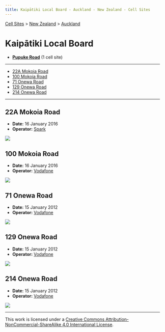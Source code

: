 ```yaml
---
title: Kaipātiki Local Board - Auckland - New Zealand - Cell Sites
---
```


[Cell Sites](../../../) > [New Zealand](../../) > [Auckland](../)

# Kaipātiki Local Board

* **[Pupuke Road](pupuke-road)** (1 cell site)

---

* [22A Mokoia Road](#22a-mokoia-road)
* [100 Mokoia Road](#100-mokoia-road)
* [71 Onewa Road](#71-onewa-road)
* [129 Onewa Road](#129-onewa-road)
* [214 Onewa Road](#214-onewa-road)

---

## 22A Mokoia Road

* **Date:** 16 January 2016
* **Operator:** [Spark]

![](https://f001.backblazeb2.com/file/CellSites/NZ/AUK/Kaip%C4%81tiki/20160116-172205.jpg)

## 100 Mokoia Road

* **Date:** 16 January 2016
* **Operator:** [Vodafone]

![](https://f001.backblazeb2.com/file/CellSites/NZ/AUK/Kaip%C4%81tiki/20160116-172426.jpg)

## 71 Onewa Road

* **Date:** 15 January 2012
* **Operator:** [Vodafone]

![](https://f001.backblazeb2.com/file/CellSites/NZ/AUK/Kaip%C4%81tiki/20120115-211348.jpg)

## 129 Onewa Road

* **Date:** 15 January 2012
* **Operator:** [Vodafone]

![](https://f001.backblazeb2.com/file/CellSites/NZ/AUK/Kaip%C4%81tiki/20120115-210648.jpg)

## 214 Onewa Road

* **Date:** 15 January 2012
* **Operator:** [Vodafone]

![](https://f001.backblazeb2.com/file/CellSites/NZ/AUK/Kaip%C4%81tiki/20120115-205619.jpg)

---

This work is licensed under a [Creative Commons Attribution-NonCommercial-ShareAlike 4.0 International License](http://creativecommons.org/licenses/by-nc-sa/4.0/).

[Spark]: https://en.wikipedia.org/wiki/Spark_New_Zealand
[Vodafone]: https://en.wikipedia.org/wiki/Vodafone_New_Zealand
